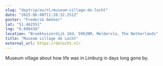 ```yaml
---
slug: "daytrip/eu/nl/museum-village-de-locht"
date: "2025-06-08T11:28:32.251Z"
poster: "Frederik Dekker"
lat: "51.462551"
lng: "6.090438"
location: "Broekhuizerdijk 16d, 5962NM, Melderslo, The Netherlands"
title: "Museum village de Locht"
external_url: https://delocht.nl/
---
```

Museum village about how life was in Limburg in days long gone by.